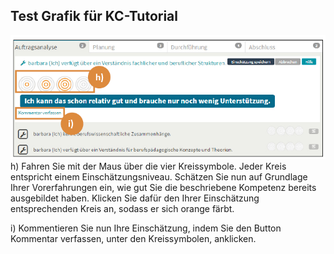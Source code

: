 ## Test Grafik für KC-Tutorial

![Übersicht über das Material zum Auswertungsgespräch](media/gittest.png)
h) Fahren Sie mit der Maus über die vier Kreissymbole. Jeder Kreis entspricht einem Einschätzungsniveau. Schätzen Sie nun auf Grundlage Ihrer Vorerfahrungen ein, wie gut Sie die beschriebene Kompetenz bereits ausgebildet haben. Klicken Sie dafür den Ihrer Einschätzung entsprechenden Kreis an, sodass er sich orange färbt.

i) Kommentieren Sie nun Ihre Einschätzung, indem Sie den Button Kommentar verfassen, unter den Kreissymbolen, anklicken. 